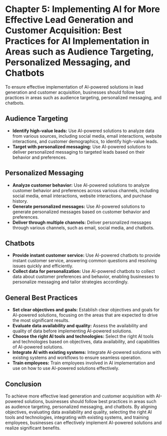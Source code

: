 Chapter 5: Implementing AI for More Effective Lead Generation and Customer Acquisition: Best Practices for AI Implementation in Areas such as Audience Targeting, Personalized Messaging, and Chatbots
======================================================================================================================================================================================================

To ensure effective implementation of AI-powered solutions in lead generation and customer acquisition, businesses should follow best practices in areas such as audience targeting, personalized messaging, and chatbots.

Audience Targeting
------------------

* **Identify high-value leads:** Use AI-powered solutions to analyze data from various sources, including social media, email interactions, website interactions, and customer demographics, to identify high-value leads.
* **Target with personalized messaging:** Use AI-powered solutions to deliver personalized messaging to targeted leads based on their behavior and preferences.

Personalized Messaging
----------------------

* **Analyze customer behavior:** Use AI-powered solutions to analyze customer behavior and preferences across various channels, including social media, email interactions, website interactions, and purchase history.
* **Generate personalized messages:** Use AI-powered solutions to generate personalized messages based on customer behavior and preferences.
* **Deliver through multiple channels:** Deliver personalized messages through various channels, such as email, social media, and chatbots.

Chatbots
--------

* **Provide instant customer service:** Use AI-powered chatbots to provide instant customer service, answering common questions and resolving issues quickly and efficiently.
* **Collect data for personalization:** Use AI-powered chatbots to collect data about customer preferences and behavior, enabling businesses to personalize messaging and tailor strategies accordingly.

General Best Practices
----------------------

* **Set clear objectives and goals:** Establish clear objectives and goals for AI-powered solutions, focusing on the areas that are expected to drive the most significant results.
* **Evaluate data availability and quality:** Assess the availability and quality of data before implementing AI-powered solutions.
* **Choose the right AI tools and technologies:** Select the right AI tools and technologies based on objectives, data availability, and capabilities of AI-powered solutions.
* **Integrate AI with existing systems:** Integrate AI-powered solutions with existing systems and workflows to ensure seamless operation.
* **Train employees:** Train employees involved in AI implementation and use on how to use AI-powered solutions effectively.

Conclusion
----------

To achieve more effective lead generation and customer acquisition with AI-powered solutions, businesses should follow best practices in areas such as audience targeting, personalized messaging, and chatbots. By aligning objectives, evaluating data availability and quality, selecting the right AI tools and technologies, integrating with existing systems, and training employees, businesses can effectively implement AI-powered solutions and realize significant benefits.
